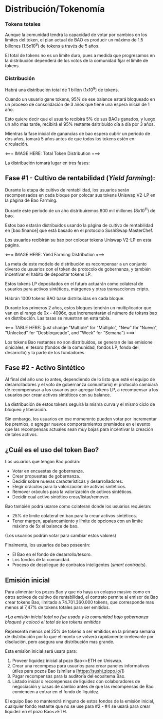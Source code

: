 # Distribución/Tokenomía


### Tokens totales

Aunque la comunidad tendrá la capacidad de votar por cambios en los límites del token, el plan actual de BAO es producir un máximo de 1.5 billones (1.5x10<sup>9</sup>) de tokens a través de 5 años.

El total de tokens no es un límite duro, pues a medida que progresamos en la distribución dependerá de los votos de la comunidad fijar el límite de tokens.

### Distribución
Habrá una distribución total de 1 billón (1x10<sup>9</sup>) de tokens. 

Cuando un usuario gane tokens, 95% de ese balance estará bloqueado en un proceso de consolidación de 3 años que tiene una espera inicial de 1 año.

Esto quiere decir que el usuario recibirá 5% de sus BAOs ganados, y luego un año mas tarde, recibirá el 95% restante dsitribuído día a día por 3 años.

Mientras la fase inicial de ganancias de bao espera cubrir un período de dos años, tomará 5 años antes de que todos los tokens estén en circulación.

<=== IMAGE HERE: Total Token Distribution ===>

La distribución tomará lugar en tres fases:

## Fase #1 - Cultivo de rentabilidad (_Yield farming_):

Durante la etapa de cultivo de rentabilidad, los usuarios serán recompensados en cada bloque por colocar sus tokens Uniswap V2-LP en la página de Bao Farming.

Durante este período de un año distribuiremos 800 mil millones (8x10<sup>11</sup>) de bao. 

Estos bao estarán distribuídos usando la página de cultivo de rentabilidad en [bao.finance] que está basado en el protocolo SushiSwap MasterChef.

Los usuarios recibirán su bao por colocar tokens Uniswap V2-LP en esta página.

<=== IMAGE HERE: Yield Farming Distribution ===>

La meta de este modelo de distribución es recompensar a un conjunto diverso de usuarios con el token de protocolo de gobernanza, y también incentivar el habito de depositar tokens LP.

Estos tokens LP depositados en el futuro actuarán como colateral de usuarios para activos sintéticos, márgenes y otras transacciones cripto.

Habrán 1000 tokens BAO base distribuídas en cada bloque.

Durante los primeros 2 años, estos bloques tendrán un multiplicador que van en el rango de 0x - 4096x, que incrementarán el número de toksns bao en distribución. Las tasas se muestran en esta tabla.

<=== TABLE HERE:  (just change "Multiple" for "Múltiplo", "New" for "Nuevo", "Unlocked" for "Desbloqueado", and "Week" for "Semana") ===>

Los tokens Bao restantes no son distribuídos, se generan de las emisione siniciales, el tesoro (fondos de la comunidad, fondos LP, fondo del desarrollo) y la parte de los fundadores.

## Fase #2 - Activo Sintético

Al final del año uno (o antes, dependiendo de lo listo que esté el equipo de desarrolladores y el voto de gobernanza comunitario) el protocolo cambiará de recompenasar a los usuarios por agregar tokens LP, a recompensar a los usuarios por crear activos sintéticos con su balance.

La distribución de estos tokens seguirá la misma curva y el mismo ciclo de bloqueo y liberación.

Sin embargo, los usuarios en ese momemnto pueden votar por incrementar los premios, o agregar nuevos comportamientos premiados en el evento que las recompensas actuales sean muy bajas para incentivar la creación de tales activos.

## ¿Cuál es el uso del token Bao?

Los usuarios que tengan Bao podrán:

* Votar en encuestas de gobernanza.
* Crear propuestas de gobernanza.
* Decidir sobre nuevas características y desarrolladores.
* Elegir oráculos para la valorización de activos sintéticos.
* Remover oráculos para la valorización de activos sintéticos.
* Decidir cual activo sintético crear/listar/remover.

Bao también podrá usarse como colateran donde los usuarios requieran:

* 25% de límite colateral en bao para la crear activos sintéticos.
* Tener margen, apalancamiento y límite de opciones con un límite máximo de 5x el balance de bao.

(Los usuarios podrán votar para cambiar estos valores)

Finalmente, los usuarios de bao poseerán:

* El Bao en el fondo de desarrollo/tesoro.
* Los fondos de la comunidad.
* Proceso de despliegue de contratos inteligentes (_smart contracts_).

## Emisión inicial

Para alimentar los pozos Bao y que no haya un colapso masivo como en otros activos de cultivo de rentabilidad, el contrato permite al emisor de Bao crear tokens Bao, limitado a 74.701.360.000 tokens, que corresponde mas menos al 7,47% de tokens totales para ser emitidos.

_*La emisión inicial total no fue usada y la comunidad bajo gobernanza bloqueó y colocó el total de los tokens emitidos_

Representa menos del 25% de tokens a ser emitidos en la primera semana de distribución por lo que el monto se volverá rápidamente irrelevante por disolución, pero asegura una distribución mas grande.

Esta emisión inicial será usara para:
1. Proveer liquidez inicial al pozo Bao<>ETH en Uniswap.
2. Crear una recompesa para usuarios para crear paneles informativos útiles para pozos Bao (similar a [https://sushi.zippo.io/])
3. Pagar recompensas para la auditoría del ecositema Bao.
4. Listado inicial o recompensas de liquidez con colaboradores de negociación y casas de cambio antes de que las recompensas de Bao comiencen a entrar en el fondo de liquidez.

El equipo Bao no mantendrá ninguno de estos fondos de la emisión inicial, cualquier fondo restante que no se use para #2 - #4 se usará para crear liquidez en el pozo Bao<>ETH.


